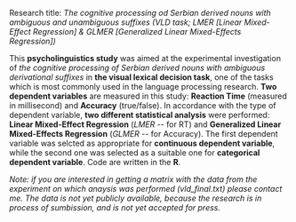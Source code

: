 Research title: *The cognitive processing od Serbian derived nouns with ambiguous and unambiguous suffixes (VLD task; LMER [Linear Mixed-Effect Regression] & GLMER [Generalized Linear Mixed-Effects Regression])*

This **psycholinguistics study** was aimed at the experimental investigation of *the cognitive processing of Serbian derived nouns with ambiguous derivational suffixes* in **the visual lexical decision task**, one of the tasks which is most commonly used in the language processing research. **Two dependent variables** are measured in this study: **Reaction Time** (measured in millisecond) and **Accuracy** (true/false). In accordance with the type of dependent variable, **two different statistical analysis** were performed: **Linear Mixed-Effect Regression** (*LMER* -- for RT) and **Generalized Linear Mixed-Effects Regression** (*GLMER* -- for Accuracy). The first dependent variable was selcted as appropriate for **continuous dependent variable**, while the second one was selected as a suitable one for **categorical dependent variable**. Code are written in the **R**.

*Note: if you are interested in getting a matrix with the data from the experiment on which anaysis was performed (vld_final.txt) please contact me. The data is not yet publicly available, because the research is in process of sumbission, and is not yet accepted for press.*
